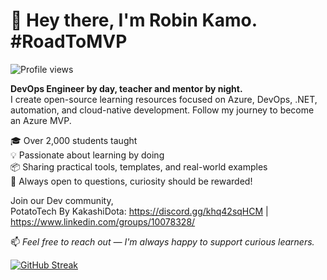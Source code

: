 # 👋 Hey there, I'm Robin Kamo. #RoadToMVP
![Profile views](https://komarev.com/ghpvc/?username=kakashidota&label=Profile%20views&color=0e75b6&style=flat)


**DevOps Engineer by day, teacher and mentor by night.**  
I create open-source learning resources focused on Azure, DevOps, .NET, automation, and cloud-native development.
Follow my journey to become an Azure MVP.

🎓 Over 2,000 students taught  
💡 Passionate about learning by doing  
📦 Sharing practical tools, templates, and real-world examples  
💬 Always open to questions, curiosity should be rewarded!

Join our Dev community,   
PotatoTech By KakashiDota: https://discord.gg/khq42sqHCM | https://www.linkedin.com/groups/10078328/

📫 _Feel free to reach out — I'm always happy to support curious learners._

[![GitHub Streak](https://streak-stats.demolab.com/?user=kakashidota)](https://git.io/streak-stats)
